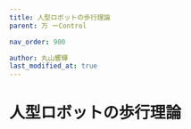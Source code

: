 ```yaml
---
title: 人型ロボットの歩行理論
parent: 万 ーControl

nav_order: 900

author: 丸山響輝
last_modified_at: true
---
```


# **人型ロボットの歩行理論**
